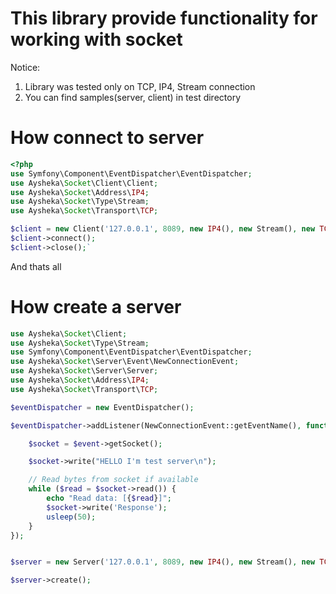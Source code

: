 This library provide functionality for working with socket
=====================

Notice:
1. Library was tested only on TCP, IP4, Stream connection
2. You can find samples(server, client) in test directory


How connect to server
=====================

~~~~~ php
<?php
use Symfony\Component\EventDispatcher\EventDispatcher;
use Aysheka\Socket\Client\Client;
use Aysheka\Socket\Address\IP4;
use Aysheka\Socket\Type\Stream;
use Aysheka\Socket\Transport\TCP;

$client = new Client('127.0.0.1', 8089, new IP4(), new Stream(), new TCP(), new EventDispatcher());
$client->connect();
$client->close();`
~~~~~

And thats all 

How create a server
======================

~~~~~ php
use Aysheka\Socket\Client;
use Aysheka\Socket\Type\Stream;
use Symfony\Component\EventDispatcher\EventDispatcher;
use Aysheka\Socket\Server\Event\NewConnectionEvent;
use Aysheka\Socket\Server\Server;
use Aysheka\Socket\Address\IP4;
use Aysheka\Socket\Transport\TCP;

$eventDispatcher = new EventDispatcher();

$eventDispatcher->addListener(NewConnectionEvent::getEventName(), function (NewConnectionEvent $event) {

    $socket = $event->getSocket();

    $socket->write("HELLO I'm test server\n");

    // Read bytes from socket if available
    while ($read = $socket->read()) {
        echo "Read data: [{$read}]";
        $socket->write('Response');
        usleep(50);
    }
});


$server = new Server('127.0.0.1', 8089, new IP4(), new Stream(), new TCP(), $eventDispatcher);

$server->create();
~~~~~
